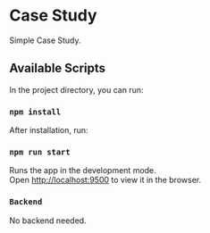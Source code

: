 # Case Study

Simple Case Study.

## Available Scripts

In the project directory, you can run:

### `npm install`

After installation, run:

### `npm run start`

Runs the app in the development mode.\
Open [http://localhost:9500](http://localhost:9500) to view it in the browser.

### `Backend`

No backend needed.


